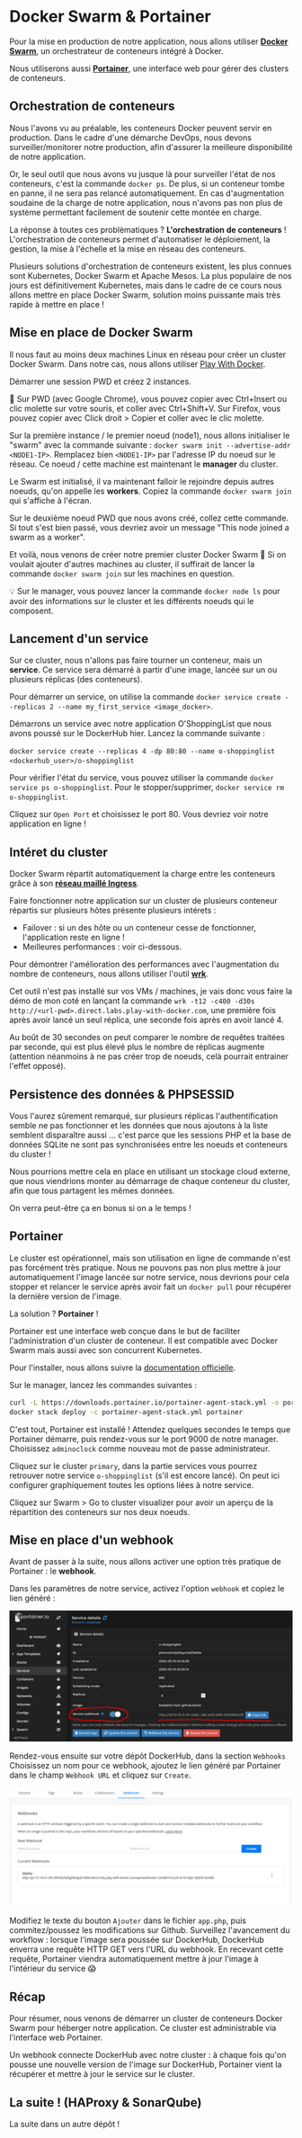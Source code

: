 # Docker Swarm & Portainer

Pour la mise en production de notre application, nous allons utiliser [**Docker Swarm**](https://docs.docker.com/engine/swarm/), un orchestrateur de conteneurs intégré à Docker.

Nous utiliserons aussi [**Portainer**](https://www.portainer.io/), une interface web pour gérer des clusters de conteneurs.

## Orchestration de conteneurs

Nous l'avons vu au préalable, les conteneurs Docker peuvent servir en production. Dans le cadre d'une démarche DevOps, nous devons surveiller/monitorer notre production, afin d'assurer la meilleure disponibilité de notre application.

Or, le seul outil que nous avons vu jusque là pour surveiller l'état de nos conteneurs, c'est la commande `docker ps`. De plus, si un conteneur tombe en panne, il ne sera pas relancé automatiquement. En cas d'augmentation soudaine de la charge de notre application, nous n'avons pas non plus de système permettant facilement de soutenir cette montée en charge.

La réponse à toutes ces problèmatiques ? **L'orchestration de conteneurs** ! L'orchestration de conteneurs permet d'automatiser le déploiement, la gestion, la mise à l'échelle et la mise en réseau des conteneurs.

Plusieurs solutions d'orchestration de conteneurs existent, les plus connues sont Kubernetes, Docker Swarm et Apache Mesos. La plus populaire de nos jours est définitivement Kubernetes, mais dans le cadre de ce cours nous allons mettre en place Docker Swarm, solution moins puissante mais très rapide à mettre en place !

## Mise en place de Docker Swarm

Il nous faut au moins deux machines Linux en réseau pour créer un cluster Docker Swarm. Dans notre cas, nous allons utiliser [Play With Docker](https://labs.play-with-docker.com/).

Démarrer une session PWD et créez 2 instances.

:memo: Sur PWD (avec Google Chrome), vous pouvez copier avec Ctrl+Insert ou clic molette sur votre souris, et coller avec Ctrl+Shift+V. Sur Firefox, vous pouvez copier avec Click droit > Copier et coller avec le clic molette.

Sur la première instance / le premier noeud (node1), nous allons initialiser le "swarm" avec la commande suivante : `docker swarm init --advertise-addr <NODE1-IP>`. Remplacez bien `<NODE1-IP>` par l'adresse IP du noeud sur le réseau. Ce noeud / cette machine est maintenant le **manager** du cluster.

Le Swarm est initialisé, il va maintenant falloir le rejoindre depuis autres noeuds, qu'on appelle les **workers**. Copiez la commande `docker swarm join` qui s'affiche à l'écran.

Sur le deuxième noeud PWD que nous avons créé, collez cette commande. Si tout s'est bien passé, vous devriez avoir un message "This node joined a swarm as a worker".

Et voilà, nous venons de créer notre premier cluster Docker Swarm :tada: Si on voulait ajouter d'autres machines au cluster, il suffirait de lancer la commande `docker swarm join` sur les machines en question.

:bulb: Sur le manager, vous pouvez lancer la commande `docker node ls` pour avoir des informations sur le cluster et les différents noeuds qui le composent.

## Lancement d'un service

Sur ce cluster, nous n'allons pas faire tourner un conteneur, mais un **service**. Ce service sera démarré à partir d'une image, lancée sur un ou plusieurs réplicas (des conteneurs).

Pour démarrer un service, on utilise la commande `docker service create --replicas 2 --name my_first_service <image_docker>`.

Démarrons un service avec notre application O'ShoppingList que nous avons poussé sur le DockerHub hier. Lancez la commande suivante :

`docker service create --replicas 4 -dp 80:80 --name o-shoppinglist <dockerhub_user>/o-shoppinglist`

Pour vérifier l'état du service, vous pouvez utiliser la commande `docker service ps o-shoppinglist`. Pour le stopper/supprimer, `docker service rm o-shoppinglist`.

Cliquez sur `Open Port` et choisissez le port 80. Vous devriez voir notre application en ligne !

## Intéret du cluster

Docker Swarm répartit automatiquement la charge entre les conteneurs grâce à son [**réseau maillé Ingress**](https://docs.docker.com/engine/swarm/ingress/).

Faire fonctionner notre application sur un cluster de plusieurs conteneur répartis sur plusieurs hôtes présente plusieurs intérets :

- Failover : si un des hôte ou un conteneur cesse de fonctionner, l'application reste en ligne !
- Meilleures performances : voir ci-dessous.

Pour démontrer l'amélioration des performances avec l'augmentation du nombre de conteneurs, nous allons utiliser l'outil [**wrk**](https://github.com/wg/wrk).

Cet outil n'est pas installé sur vos VMs / machines, je vais donc vous faire la démo de mon coté en lançant la commande `wrk -t12 -c400 -d30s http://<url-pwd>.direct.labs.play-with-docker.com`, une première fois après avoir lancé un seul réplica, une seconde fois après en avoir lancé 4.

Au boût de 30 secondes on peut comparer le nombre de requêtes traitées par seconde, qui est plus élevé plus le nombre de réplicas augmente (attention néanmoins à ne pas créer trop de noeuds, celà pourrait entrainer l'effet opposé).

## Persistence des données & PHPSESSID

Vous l'aurez sûrement remarqué, sur plusieurs réplicas l'authentification semble ne pas fonctionner et les données que nous ajoutons à la liste semblent disparaître aussi ... c'est parce que les sessions PHP et la base de données SQLite ne sont pas synchronisées entre les noeuds et conteneurs du cluster !

Nous pourrions mettre cela en place en utilisant un stockage cloud externe, que nous viendrions monter au démarrage de chaque conteneur du cluster, afin que tous partagent les mêmes données.

On verra peut-être ça en bonus si on a le temps !

## Portainer

Le cluster est opérationnel, mais son utilisation en ligne de commande n'est pas forcément très pratique. Nous ne pouvons pas non plus mettre à jour automatiquement l'image lancée sur notre service, nous devrions pour cela stopper et relancer le service après avoir fait un `docker pull` pour récupérer la dernière version de l'image.

La solution ? **Portainer** !

Portainer est une interface web conçue dans le but de faciliter l'administration d'un cluster de conteneur. Il est compatible avec Docker Swarm mais aussi avec son concurrent Kubernetes.

Pour l'installer, nous allons suivre la [documentation officielle](https://docs.portainer.io/v/ce-2.9/start/install/server/swarm/linux). 

Sur le manager, lancez les commandes suivantes : 

```bash
curl -L https://downloads.portainer.io/portainer-agent-stack.yml -o portainer-agent-stack.yml
docker stack deploy -c portainer-agent-stack.yml portainer
```

C'est tout, Portainer est installé ! Attendez quelques secondes le temps que Portainer démarre, puis rendez-vous sur le port 9000 de notre manager. Choisissez `adminoclock` comme nouveau mot de passe administrateur.

Cliquez sur le cluster `primary`, dans la partie services vous pourrez retrouver notre service `o-shoppinglist` (s'il est encore lancé). On peut ici configurer graphiquement toutes les options liées à notre service.

Cliquez sur Swarm > Go to cluster visualizer pour avoir un aperçu de la répartition des conteneurs sur nos deux noeuds.

## Mise en place d'un webhook

Avant de passer à la suite, nous allons activer une option très pratique de Portainer : le **webhook**.

Dans les paramètres de notre service, activez l'option `webhook` et copiez le lien généré :

![webhook](docs/webhook.png)

Rendez-vous ensuite sur votre dépôt DockerHub, dans la section `Webhooks` Choisissez un nom pour ce webhook, ajoutez le lien généré par Portainer dans le champ `Webhook URL` et cliquez sur `Create`.

![webhook-dockerhub](docs/webhook-dockerhub.png)

Modifiez le texte du bouton `Ajouter` dans le fichier `app.php`, puis commitez/poussez les modifications sur Github. Surveillez l'avancement du workflow : lorsque l'image sera poussée sur DockerHub, DockerHub enverra une requête HTTP GET vers l'URL du webhook. En recevant cette requête, Portainer viendra automatiquement mettre à jour l'image à l'intérieur du service :scream:

## Récap

Pour résumer, nous venons de démarrer un cluster de conteneurs Docker Swarm pour héberger notre application. Ce cluster est administrable via l'interface web Portainer.

Un webhook connecte DockerHub avec notre cluster : à chaque fois qu'on pousse une nouvelle version de l'image sur DockerHub, Portainer vient la récupérer et mettre à jour le service sur le cluster.

## La suite ! (HAProxy & SonarQube)

La suite dans un autre dépôt !
